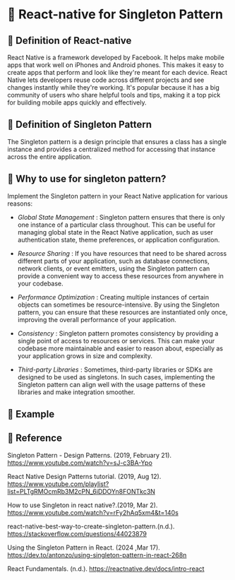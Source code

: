 # 🌟 React-native for Singleton Pattern

## 🌟 Definition of React-native

React Native is a framework developed by Facebook. It helps make mobile apps that work well on iPhones and Android phones. This makes it easy to create apps that perform and look like they're meant for each device. React Native lets developers reuse code across different projects and see changes instantly while they're working. It's popular because it has a big community of users who share helpful tools and tips, making it a top pick for building mobile apps quickly and effectively.

## 🌟 Definition of Singleton Pattern

The Singleton pattern is a design principle that ensures a class has a single instance and provides a centralized method for accessing that instance across the entire application.
 
## 🌟 Why to use for singleton pattern?

Implement the Singleton pattern in your React Native application for various reasons:

* *Global State Management* : Singleton pattern ensures 
that there is only one instance of a particular class throughout. This can be useful for managing global state in the React Native application, such as user authentication state, theme preferences, or application configuration.

* *Resource Sharing* : If you have resources that need to be shared across different parts of your application, such as database connections, network clients, or event emitters, using the Singleton pattern can provide a convenient way to access these resources from anywhere in your codebase.

* *Performance Optimization* : Creating multiple instances of certain objects can sometimes be resource-intensive. By using the Singleton pattern, you can ensure that these resources are instantiated only once, improving the overall performance of your application.

* *Consistency* : Singleton pattern promotes consistency by providing a single point of access to resources or services. This can make your codebase more maintainable and easier to reason about, especially as your application grows in size and complexity.

* *Third-party Libraries* : Sometimes, third-party libraries or SDKs are designed to be used as singletons. In such cases, implementing the Singleton pattern can align well with the usage patterns of these libraries and make integration smoother.

## 🌟 Example



## 🌟 Reference

Singleton Pattern - Design Patterns. (2019, February 21). https://www.youtube.com/watch?v=sJ-c3BA-Ypo

React Native Design Patterns tutorial. (2019, Aug 12). https://www.youtube.com/playlist?list=PLTgRMOcmRb3M2cPN_6iDDOYn8FONTkc3N

How to use Singleton in react native?.(2019, Mar 2). https://www.youtube.com/watch?v=rFy2hAq5xm4&t=140s

react-native-best-way-to-create-singleton-pattern.(n.d.). https://stackoverflow.com/questions/44023879

Using the Singleton Pattern in React. (2024 ,Mar 17). https://dev.to/antonzo/using-singleton-pattern-in-react-268n

React Fundamentals. (n.d.). https://reactnative.dev/docs/intro-react



